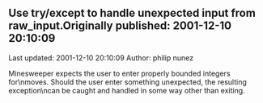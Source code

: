 ## Use try/except to handle unexpected input from raw_input.Originally published: 2001-12-10 20:10:09 
Last updated: 2001-12-10 20:10:09 
Author: philip nunez 
 
Minesweeper expects the user to enter properly bounded integers for\nmoves.  Should the user enter something unexpected, the resulting exception\ncan be caught and handled in some way other than exiting.